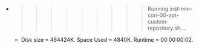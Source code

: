 * >>>>>>>>> Running inst-min-con-00-apt-custom-repository.sh ...
  * Disk size = 464424K. Space Used = 4840K. Runtime = 00:00:00:02.

